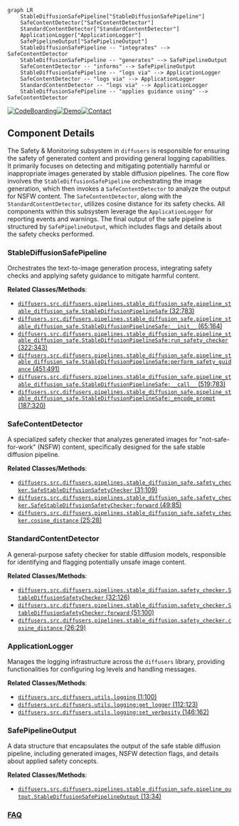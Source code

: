 ```mermaid
graph LR
    StableDiffusionSafePipeline["StableDiffusionSafePipeline"]
    SafeContentDetector["SafeContentDetector"]
    StandardContentDetector["StandardContentDetector"]
    ApplicationLogger["ApplicationLogger"]
    SafePipelineOutput["SafePipelineOutput"]
    StableDiffusionSafePipeline -- "integrates" --> SafeContentDetector
    StableDiffusionSafePipeline -- "generates" --> SafePipelineOutput
    SafeContentDetector -- "informs" --> SafePipelineOutput
    StableDiffusionSafePipeline -- "logs via" --> ApplicationLogger
    SafeContentDetector -- "logs via" --> ApplicationLogger
    StandardContentDetector -- "logs via" --> ApplicationLogger
    StableDiffusionSafePipeline -- "applies guidance using" --> SafeContentDetector
```
[![CodeBoarding](https://img.shields.io/badge/Generated%20by-CodeBoarding-9cf?style=flat-square)](https://github.com/CodeBoarding/GeneratedOnBoardings)[![Demo](https://img.shields.io/badge/Try%20our-Demo-blue?style=flat-square)](https://www.codeboarding.org/demo)[![Contact](https://img.shields.io/badge/Contact%20us%20-%20contact@codeboarding.org-lightgrey?style=flat-square)](mailto:contact@codeboarding.org)

## Component Details

The Safety & Monitoring subsystem in `diffusers` is responsible for ensuring the safety of generated content and providing general logging capabilities. It primarily focuses on detecting and mitigating potentially harmful or inappropriate images generated by stable diffusion pipelines. The core flow involves the `StableDiffusionSafePipeline` orchestrating the image generation, which then invokes a `SafeContentDetector` to analyze the output for NSFW content. The `SafeContentDetector`, along with the `StandardContentDetector`, utilizes cosine distance for its safety checks. All components within this subsystem leverage the `ApplicationLogger` for reporting events and warnings. The final output of the safe pipeline is structured by `SafePipelineOutput`, which includes flags and details about the safety checks performed.

### StableDiffusionSafePipeline
Orchestrates the text-to-image generation process, integrating safety checks and applying safety guidance to mitigate harmful content.


**Related Classes/Methods**:

- <a href="https://github.com/huggingface/diffusers/blob/master/src/diffusers/pipelines/stable_diffusion_safe/pipeline_stable_diffusion_safe.py#L32-L783" target="_blank" rel="noopener noreferrer">`diffusers.src.diffusers.pipelines.stable_diffusion_safe.pipeline_stable_diffusion_safe.StableDiffusionPipelineSafe` (32:783)</a>
- <a href="https://github.com/huggingface/diffusers/blob/master/src/diffusers/pipelines/stable_diffusion_safe/pipeline_stable_diffusion_safe.py#L65-L164" target="_blank" rel="noopener noreferrer">`diffusers.src.diffusers.pipelines.stable_diffusion_safe.pipeline_stable_diffusion_safe.StableDiffusionPipelineSafe:__init__` (65:164)</a>
- <a href="https://github.com/huggingface/diffusers/blob/master/src/diffusers/pipelines/stable_diffusion_safe/pipeline_stable_diffusion_safe.py#L322-L343" target="_blank" rel="noopener noreferrer">`diffusers.src.diffusers.pipelines.stable_diffusion_safe.pipeline_stable_diffusion_safe.StableDiffusionPipelineSafe:run_safety_checker` (322:343)</a>
- <a href="https://github.com/huggingface/diffusers/blob/master/src/diffusers/pipelines/stable_diffusion_safe/pipeline_stable_diffusion_safe.py#L451-L491" target="_blank" rel="noopener noreferrer">`diffusers.src.diffusers.pipelines.stable_diffusion_safe.pipeline_stable_diffusion_safe.StableDiffusionPipelineSafe:perform_safety_guidance` (451:491)</a>
- <a href="https://github.com/huggingface/diffusers/blob/master/src/diffusers/pipelines/stable_diffusion_safe/pipeline_stable_diffusion_safe.py#L519-L783" target="_blank" rel="noopener noreferrer">`diffusers.src.diffusers.pipelines.stable_diffusion_safe.pipeline_stable_diffusion_safe.StableDiffusionPipelineSafe:__call__` (519:783)</a>
- <a href="https://github.com/huggingface/diffusers/blob/master/src/diffusers/pipelines/stable_diffusion_safe/pipeline_stable_diffusion_safe.py#L187-L320" target="_blank" rel="noopener noreferrer">`diffusers.src.diffusers.pipelines.stable_diffusion_safe.pipeline_stable_diffusion_safe.StableDiffusionPipelineSafe:_encode_prompt` (187:320)</a>


### SafeContentDetector
A specialized safety checker that analyzes generated images for "not-safe-for-work" (NSFW) content, specifically designed for the safe stable diffusion pipeline.


**Related Classes/Methods**:

- <a href="https://github.com/huggingface/diffusers/blob/master/src/diffusers/pipelines/stable_diffusion_safe/safety_checker.py#L31-L109" target="_blank" rel="noopener noreferrer">`diffusers.src.diffusers.pipelines.stable_diffusion_safe.safety_checker.SafeStableDiffusionSafetyChecker` (31:109)</a>
- <a href="https://github.com/huggingface/diffusers/blob/master/src/diffusers/pipelines/stable_diffusion_safe/safety_checker.py#L49-L85" target="_blank" rel="noopener noreferrer">`diffusers.src.diffusers.pipelines.stable_diffusion_safe.safety_checker.SafeStableDiffusionSafetyChecker:forward` (49:85)</a>
- <a href="https://github.com/huggingface/diffusers/blob/master/src/diffusers/pipelines/stable_diffusion_safe/safety_checker.py#L25-L28" target="_blank" rel="noopener noreferrer">`diffusers.src.diffusers.pipelines.stable_diffusion_safe.safety_checker.cosine_distance` (25:28)</a>


### StandardContentDetector
A general-purpose safety checker for stable diffusion models, responsible for identifying and flagging potentially unsafe image content.


**Related Classes/Methods**:

- <a href="https://github.com/huggingface/diffusers/blob/master/src/diffusers/pipelines/stable_diffusion/safety_checker.py#L32-L126" target="_blank" rel="noopener noreferrer">`diffusers.src.diffusers.pipelines.stable_diffusion.safety_checker.StableDiffusionSafetyChecker` (32:126)</a>
- <a href="https://github.com/huggingface/diffusers/blob/master/src/diffusers/pipelines/stable_diffusion/safety_checker.py#L51-L100" target="_blank" rel="noopener noreferrer">`diffusers.src.diffusers.pipelines.stable_diffusion.safety_checker.StableDiffusionSafetyChecker:forward` (51:100)</a>
- <a href="https://github.com/huggingface/diffusers/blob/master/src/diffusers/pipelines/stable_diffusion/safety_checker.py#L26-L29" target="_blank" rel="noopener noreferrer">`diffusers.src.diffusers.pipelines.stable_diffusion.safety_checker.cosine_distance` (26:29)</a>


### ApplicationLogger
Manages the logging infrastructure across the `diffusers` library, providing functionalities for configuring log levels and handling messages.


**Related Classes/Methods**:

- <a href="https://github.com/huggingface/diffusers/blob/master/src/diffusers/utils/logging.py#L1-L100" target="_blank" rel="noopener noreferrer">`diffusers.src.diffusers.utils.logging` (1:100)</a>
- <a href="https://github.com/huggingface/diffusers/blob/master/src/diffusers/utils/logging.py#L112-L123" target="_blank" rel="noopener noreferrer">`diffusers.src.diffusers.utils.logging:get_logger` (112:123)</a>
- <a href="https://github.com/huggingface/diffusers/blob/master/src/diffusers/utils/logging.py#L146-L162" target="_blank" rel="noopener noreferrer">`diffusers.src.diffusers.utils.logging:set_verbosity` (146:162)</a>


### SafePipelineOutput
A data structure that encapsulates the output of the safe stable diffusion pipeline, including generated images, NSFW detection flags, and details about applied safety concepts.


**Related Classes/Methods**:

- <a href="https://github.com/huggingface/diffusers/blob/master/src/diffusers/pipelines/stable_diffusion_safe/pipeline_output.py#L13-L34" target="_blank" rel="noopener noreferrer">`diffusers.src.diffusers.pipelines.stable_diffusion_safe.pipeline_output.StableDiffusionSafePipelineOutput` (13:34)</a>




### [FAQ](https://github.com/CodeBoarding/GeneratedOnBoardings/tree/main?tab=readme-ov-file#faq)